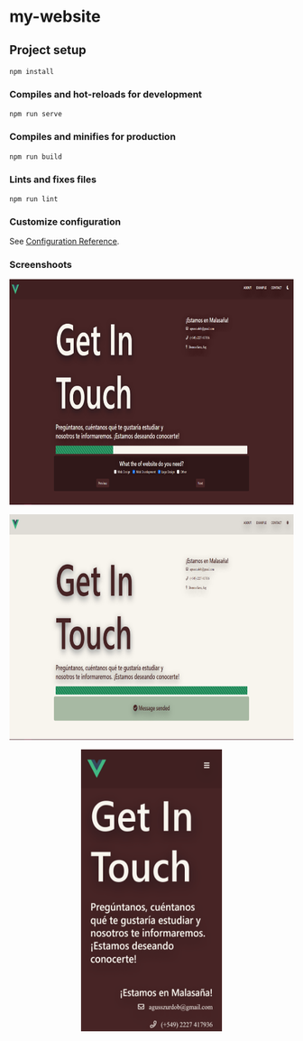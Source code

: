 # my-website

## Project setup
```
npm install
```

### Compiles and hot-reloads for development
```
npm run serve
```

### Compiles and minifies for production
```
npm run build
```

### Lints and fixes files
```
npm run lint
```

### Customize configuration
See [Configuration Reference](https://cli.vuejs.org/config/).

### Screenshoots

<p align="center">
    <img src="./src/assets/images/contact_page_moon.png" border-radius="100%" width="800" height="400">
</p>

<p align="center">
    <img src="./src/assets/images/contact_page_sun.png" border-radius="100%" width="800" height="400">
</p>

<p align="center">
    <img src="./src/assets/images/contact_page_mobil.png" border-radius="100%" width="250" height="500">
</p>
